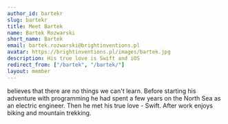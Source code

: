 ```yaml
---
author_id: bartekr
slug: bartekr
title: Meet Bartek
name: Bartek Rozwarski
short_name: Bartek
email: bartek.rozwarski@brightinventions.pl
avatar: https://brightinventions.pl/images/bartek.jpg
description: His true love is Swift and iOS
redirect_from: ["/bartek", "/bartek/"]
layout: member
---
```


believes that there are no things we can't learn. Before starting his adventure with programming he had spent a few years on the North Sea as an electric engineer. Then he met his true love - Swift. After work enjoys biking and mountain trekking.
